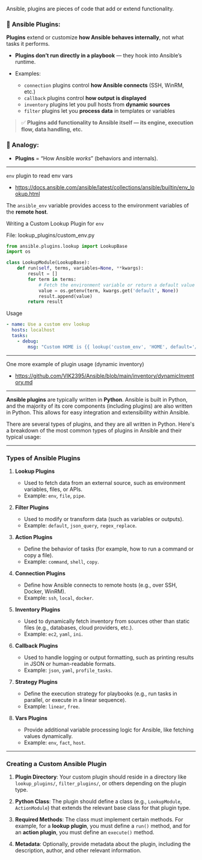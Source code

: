 Ansible, plugins are pieces of code that add or extend functionality.

### 🔌 **Ansible Plugins**:

**Plugins** extend or customize **how Ansible behaves internally**, not what tasks it performs.

* **Plugins don’t run directly in a playbook** — they hook into Ansible’s runtime.
* Examples:

  * `connection` plugins control **how Ansible connects** (SSH, WinRM, etc.)
  * `callback` plugins control **how output is displayed**
  * `inventory` plugins let you pull hosts from **dynamic sources**
  * `filter` plugins let you **process data** in templates or variables

> ✅ **Plugins add functionality to Ansible itself — its engine, execution flow, data handling, etc.**

### 📌 Analogy:

* **Plugins** = “How Ansible *works*” (behaviors and internals).

---

`env` plugin to read env vars
- https://docs.ansible.com/ansible/latest/collections/ansible/builtin/env_lookup.html

The `ansible_env` variable provides access to the environment variables of the **remote host**.

Writing a Custom Lookup Plugin for `env`

File: lookup_plugins/custom_env.py
```python
from ansible.plugins.lookup import LookupBase
import os

class LookupModule(LookupBase):
    def run(self, terms, variables=None, **kwargs):
        result = []
        for term in terms:
            # Fetch the environment variable or return a default value
            value = os.getenv(term, kwargs.get('default', None))
            result.append(value)
        return result
```
Usage
```yaml
- name: Use a custom env lookup
  hosts: localhost
  tasks:
    - debug:
        msg: "Custom HOME is {{ lookup('custom_env', 'HOME', default='/default/home') }}"
```

---

One more example of plugin usage (dynamic inventory)
- https://github.com/VIK2395/Ansible/blob/main/inventory/dynamicInventory.md

---

**Ansible plugins** are typically written in **Python**. Ansible is built in Python, and the majority of its core components (including plugins) are also written in Python. This allows for easy integration and extensibility within Ansible.

There are several types of plugins, and they are all written in Python. Here's a breakdown of the most common types of plugins in Ansible and their typical usage:

---

### **Types of Ansible Plugins**

1. **Lookup Plugins**
   - Used to fetch data from an external source, such as environment variables, files, or APIs.
   - Example: `env`, `file`, `pipe`.

2. **Filter Plugins**
   - Used to modify or transform data (such as variables or outputs).
   - Example: `default`, `json_query`, `regex_replace`.

3. **Action Plugins**
   - Define the behavior of tasks (for example, how to run a command or copy a file).
   - Example: `command`, `shell`, `copy`.

4. **Connection Plugins**
   - Define how Ansible connects to remote hosts (e.g., over SSH, Docker, WinRM).
   - Example: `ssh`, `local`, `docker`.

5. **Inventory Plugins**
   - Used to dynamically fetch inventory from sources other than static files (e.g., databases, cloud providers, etc.).
   - Example: `ec2`, `yaml`, `ini`.

6. **Callback Plugins**
   - Used to handle logging or output formatting, such as printing results in JSON or human-readable formats.
   - Example: `json`, `yaml`, `profile_tasks`.

7. **Strategy Plugins**
   - Define the execution strategy for playbooks (e.g., run tasks in parallel, or execute in a linear sequence).
   - Example: `linear`, `free`.

8. **Vars Plugins**
   - Provide additional variable processing logic for Ansible, like fetching values dynamically.
   - Example: `env`, `fact`, `host`.

---

### **Creating a Custom Ansible Plugin**

1. **Plugin Directory**: Your custom plugin should reside in a directory like `lookup_plugins/`, `filter_plugins/`, or others depending on the plugin type.
   
2. **Python Class**: The plugin should define a class (e.g., `LookupModule`, `ActionModule`) that extends the relevant base class for that plugin type.

3. **Required Methods**: The class must implement certain methods. For example, for a **lookup plugin**, you must define a `run()` method, and for an **action plugin**, you must define an `execute()` method.

4. **Metadata**: Optionally, provide metadata about the plugin, including the description, author, and other relevant information.

